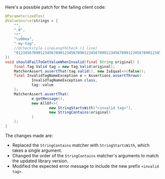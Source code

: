 Here's a possible patch for the failing client code:

```java
@ParameterizedTest
@ValueSource(strings = {
    "",
    ".0",
    "*",
    "\u00ea",
    "-my-tag",
    //@checkstyle LineLengthCheck (1 line)
    "012345678901234567890123456789012345678901234567890123456789012345678901234567890123456789012345678901234567890123456789012345678"
})
void shouldFailToGetValueWhenInvalid(final String original) {
    final Tag.Valid tag = new Tag.Valid(original);
    MatcherAssert.assertThat(tag.valid(), new IsEqual<>(false));
    final InvalidTagNameException e = Assertions.assertThrows(
            InvalidTagNameException.class,
            tag::value
    );
    MatcherAssert.assertThat(
            e.getMessage(),
            new AllOf<>(
                    new StringStartsWith("<invalid tag>"),
                    new StringContains(original)
            )
    );
}
```

The changes made are:

* Replaced the `StringContains` matcher with `StringStartsWith`, which takes a single argument.
* Changed the order of the `StringContains` matcher's arguments to match the updated library version.
* Modified the expected error message to include the new prefix `<invalid tag>`.
